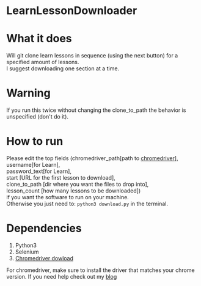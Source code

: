 # LearnLessonDownloader

# What it does
Will git clone learn lessons in sequence (using the next button) for a specified amount of lessons.<br>
I suggest downloading one section at a time. 

# Warning
If you run this twice without changing the clone_to_path the behavior is unspecified (don't do it).

# How to run
Please edit the top fields (chromedriver_path[path to [chromedriver](https://sites.google.com/a/chromium.org/chromedriver/)], <br>
username[for Learn],<br>
password_text[for Learn], <br>
start [URL for the first lesson to download],<br>
clone_to_path [dir where you want the files to drop into], <br>
lesson_count [how many lessons to be downloaded])<br>
if you want the software to run on your machine.
<br>
Otherwise you just need to: `python3 download.py`
in the terminal.

# Dependencies
1. Python3
2. Selenium
3. [Chromedriver dowload](https://sites.google.com/a/chromium.org/chromedriver/)

For chromedriver, make sure to install the driver that matches your chrome version. If you need help check out my [blog](https://nodascience.com/2019/05/19/streamlining-your-chrome-workflow-with-selenium/)

